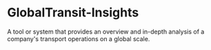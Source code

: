 # GlobalTransit-Insights
A tool or system that provides an overview and in-depth analysis of a company's transport operations on a global scale.
